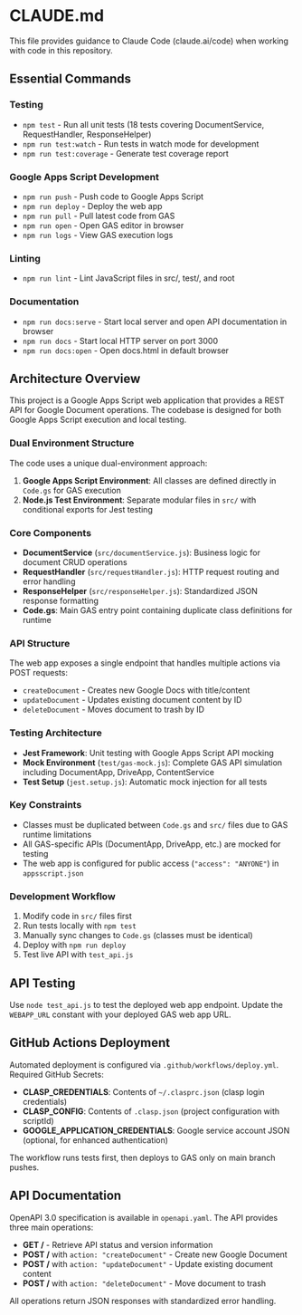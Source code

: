 # CLAUDE.md

This file provides guidance to Claude Code (claude.ai/code) when working with code in this repository.

## Essential Commands

### Testing
- `npm test` - Run all unit tests (18 tests covering DocumentService, RequestHandler, ResponseHelper)
- `npm run test:watch` - Run tests in watch mode for development
- `npm run test:coverage` - Generate test coverage report

### Google Apps Script Development
- `npm run push` - Push code to Google Apps Script
- `npm run deploy` - Deploy the web app
- `npm run pull` - Pull latest code from GAS
- `npm run open` - Open GAS editor in browser
- `npm run logs` - View GAS execution logs

### Linting
- `npm run lint` - Lint JavaScript files in src/, test/, and root

### Documentation
- `npm run docs:serve` - Start local server and open API documentation in browser
- `npm run docs` - Start local HTTP server on port 3000
- `npm run docs:open` - Open docs.html in default browser

## Architecture Overview

This project is a Google Apps Script web application that provides a REST API for Google Document operations. The codebase is designed for both Google Apps Script execution and local testing.

### Dual Environment Structure

The code uses a unique dual-environment approach:

1. **Google Apps Script Environment**: All classes are defined directly in `Code.gs` for GAS execution
2. **Node.js Test Environment**: Separate modular files in `src/` with conditional exports for Jest testing

### Core Components

- **DocumentService** (`src/documentService.js`): Business logic for document CRUD operations
- **RequestHandler** (`src/requestHandler.js`): HTTP request routing and error handling
- **ResponseHelper** (`src/responseHelper.js`): Standardized JSON response formatting
- **Code.gs**: Main GAS entry point containing duplicate class definitions for runtime

### API Structure

The web app exposes a single endpoint that handles multiple actions via POST requests:
- `createDocument` - Creates new Google Docs with title/content
- `updateDocument` - Updates existing document content by ID
- `deleteDocument` - Moves document to trash by ID

### Testing Architecture

- **Jest Framework**: Unit testing with Google Apps Script API mocking
- **Mock Environment** (`test/gas-mock.js`): Complete GAS API simulation including DocumentApp, DriveApp, ContentService
- **Test Setup** (`jest.setup.js`): Automatic mock injection for all tests

### Key Constraints

- Classes must be duplicated between `Code.gs` and `src/` files due to GAS runtime limitations
- All GAS-specific APIs (DocumentApp, DriveApp, etc.) are mocked for testing
- The web app is configured for public access (`"access": "ANYONE"`) in `appsscript.json`

### Development Workflow

1. Modify code in `src/` files first
2. Run tests locally with `npm test`
3. Manually sync changes to `Code.gs` (classes must be identical)
4. Deploy with `npm run deploy`
5. Test live API with `test_api.js`

## API Testing

Use `node test_api.js` to test the deployed web app endpoint. Update the `WEBAPP_URL` constant with your deployed GAS web app URL.

## GitHub Actions Deployment

Automated deployment is configured via `.github/workflows/deploy.yml`. Required GitHub Secrets:

- **CLASP_CREDENTIALS**: Contents of `~/.clasprc.json` (clasp login credentials)
- **CLASP_CONFIG**: Contents of `.clasp.json` (project configuration with scriptId)
- **GOOGLE_APPLICATION_CREDENTIALS**: Google service account JSON (optional, for enhanced authentication)

The workflow runs tests first, then deploys to GAS only on main branch pushes.

## API Documentation

OpenAPI 3.0 specification is available in `openapi.yaml`. The API provides three main operations:

- **GET /** - Retrieve API status and version information
- **POST /** with `action: "createDocument"` - Create new Google Document
- **POST /** with `action: "updateDocument"` - Update existing document content
- **POST /** with `action: "deleteDocument"` - Move document to trash

All operations return JSON responses with standardized error handling.
